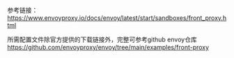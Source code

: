 
参考链接：  https://www.envoyproxy.io/docs/envoy/latest/start/sandboxes/front_proxy.html

所需配置文件除官方提供的下载链接外，完整可参考github envoy仓库
https://github.com/envoyproxy/envoy/tree/main/examples/front-proxy

